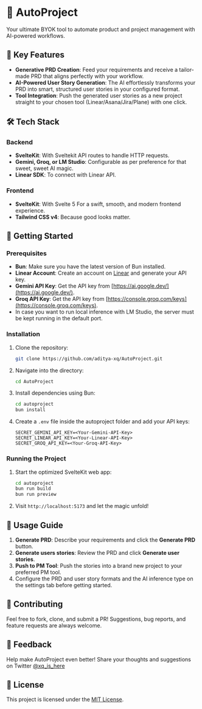 # 🚀 AutoProject

Your ultimate BYOK tool to automate product and project management with AI-powered workflows.

## 🌟 Key Features
- **Generative PRD Creation**: Feed your requirements and receive a tailor-made PRD that aligns perfectly with your workflow.
- **AI-Powered User Story Generation**: The AI effortlessly transforms your PRD into smart, structured user stories in your configured format.
- **Tool Integration**: Push the generated user stories as a new project straight to your chosen tool (Linear/Asana/Jira/Plane) with one click.

## 🛠️ Tech Stack
### **Backend**
- **SvelteKit**: With Sveltekit API routes to handle HTTP requests.
- **Gemini, Groq, or LM Studio**: Configurable as per preference for that sweet, sweet AI magic.
- **Linear SDK**: To connect with Linear API.

### **Frontend**
- **SvelteKit**: With Svelte 5 For a swift, smooth, and modern frontend experience.
- **Tailwind CSS v4**: Because good looks matter.

## 🚀 Getting Started
### Prerequisites
- **Bun**: Make sure you have the latest version of Bun installed.
- **Linear Account**: Create an account on [Linear](https://linear.app/) and generate your API key.
- **Gemini API Key**: Get the API key from [https://ai.google.dev/](https://ai.google.dev/).
- **Groq API Key**: Get the API key from [https://console.groq.com/keys](https://console.groq.com/keys).
- In case you want to run local inference with LM Studio, the server must be kept running in the default port.

### Installation
1. Clone the repository:
    ```bash
    git clone https://github.com/aditya-xq/AutoProject.git
    ```
2. Navigate into the directory:
    ```bash
    cd AutoProject
    ```
3. Install dependencies using Bun:
    ```bash
    cd autoproject
    bun install
    ```
4. Create a `.env` file inside the autoproject folder and add your API keys:
    ```plaintext
    SECRET_GEMINI_API_KEY=<Your-Gemini-API-Key>
    SECRET_LINEAR_API_KEY=<Your-Linear-API-Key>
    SECRET_GROQ_API_KEY=<Your-Groq-API-Key>
    ```

### Running the Project
1. Start the optimized SvelteKit web app:
    ```bash
    cd autoproject
    bun run build
    bun run preview
    ```
2. Visit `http://localhost:5173` and let the magic unfold!

## 📜 Usage Guide
1. **Generate PRD**: Describe your requirements and click the **Generate PRD** button.
2. **Generate users stories**: Review the PRD and click **Generate user stories**.
3. **Push to PM Tool**: Push the stories into a brand new project to your preferred PM tool.
4. Configure the PRD and user story formats and the AI inference type on the settings tab before getting started.

## 🙌 Contributing
Feel free to fork, clone, and submit a PR! Suggestions, bug reports, and feature requests are always welcome.

## 💬 Feedback
Help make AutoProject even better! Share your thoughts and suggestions on Twitter [@xq_is_here](https://twitter.com/xq_is_here)

## 📄 License
This project is licensed under the [MIT License](LICENSE).
